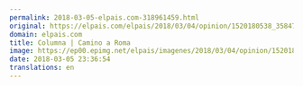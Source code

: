 ```yaml
---
permalink: 2018-03-05-elpais.com-318961459.html
original: https://elpais.com/elpais/2018/03/04/opinion/1520180538_358478.html#?ref=rss&format=simple&link=link
domain: elpais.com
title: Columna | Camino a Roma
image: https://ep00.epimg.net/elpais/imagenes/2018/03/04/opinion/1520180538_358478_1520264134_rrss_normal.jpg
date: 2018-03-05 23:36:54
translations: en
---
```


